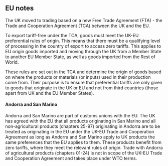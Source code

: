 ## EU notes

The UK moved to trading based on a new Free Trade Agreement (FTA) - the Trade and Cooperation Agreement (TCA) between the UK and the EU.

To export tariff-free under the TCA, goods must meet the UK-EU preferential rules of origin. This means that there must be a qualifying level of processing in the country of export to access zero tariffs. This applies to EU origin goods imported and moving through the UK from a Member State to another EU Member State, as well as goods imported from the Rest of World.

These rules are set out in the TCA and determine the origin of goods based on where the products or materials (or inputs) used in their production come from. Their purpose is to ensure that preferential tariffs are only given to goods that originate in the UK or EU and not from third countries (those apart from UK and the EU Member States).

#### Andorra and San Marino
Andorra and San Marino are part of customs unions with the EU. The UK has agreed with the EU that all products originating in San Marino and all non-agricultural products (chapters 25-97) originating in Andorra are to be treated as originating in the EU under the UK-EU Trade and Cooperation Agreement as long as Andorra and San Marino apply to UK products the same preferences that the EU applies to them. These products benefit from zero tariffs, where they meet the relevant rules of origin. Trade with Andorra of agricultural products (chapters 01-24) is not in scope of the UK-EU Trade and Cooperation Agreement and takes place under WTO terms.